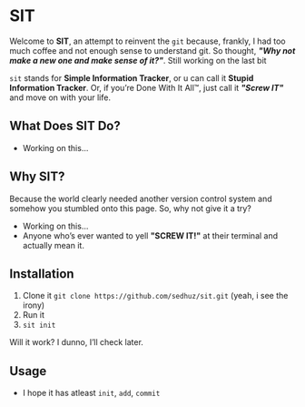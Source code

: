 # SIT

Welcome to **SIT**, an attempt to reinvent the `git` because, frankly, I had too much coffee and not enough sense to understand git. So thought, ___"Why not make a new one and make sense of it?"___. Still working on the last bit

`sit` stands for **Simple Information Tracker**, or u can call it **Stupid Information Tracker**. Or, if you’re Done With It All™, just call it ***"Screw IT"*** and move on with your life. 

## What Does SIT Do?

- Working on this...


## Why SIT?

Because the world clearly needed another version control system and somehow you stumbled onto this page. So, why not give it a try?

- Working on this...
- Anyone who’s ever wanted to yell **"SCREW IT!"** at their terminal and actually mean it.


## Installation

1. Clone it `git clone https://github.com/sedhuz/sit.git` (yeah, i see the irony)
2. Run it
3. `sit init`

Will it work? I dunno, I’ll check later.


## Usage

- I hope it has atleast `init`, `add`, `commit` 

